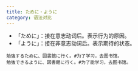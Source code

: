 ```yaml
---
title: ために・ように
category: 语法对比
---
```


- 「ために」：接在意志动词后。表示行为的原因。
- 「ように」：接在非意志动词后。表示期待的状态。

```example
勉強するために、図書館に行く。#为了学习，去图书馆。
勉強できるように、図書館に行く。#为了能学习，去图书馆。
```
